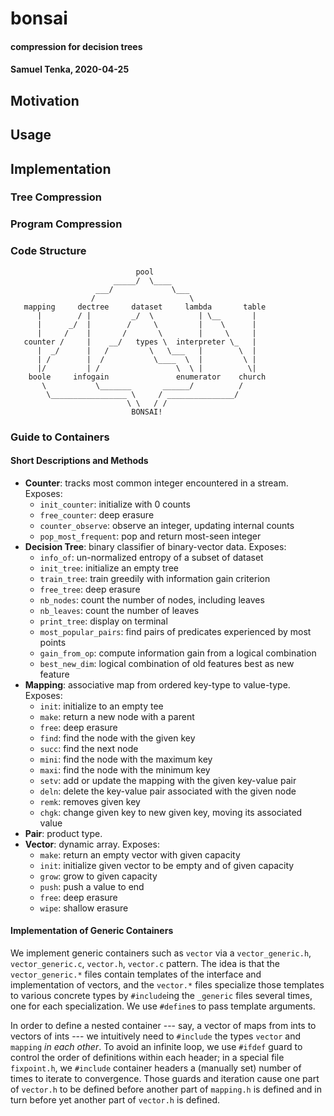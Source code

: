 # bonsai
#### compression for decision trees
#### Samuel Tenka, 2020-04-25

## Motivation

## Usage

## Implementation 

### Tree Compression

### Program Compression 

### Code Structure  

                                pool                                            
                           _____/  \____                                        
                       ___/             \___                                    
                      /                     \                                   
       mapping     dectree     dataset     lambda       table                    
          |        / |         _/  \          | \__       |                     
          |      _/  |        /     \         |    \      |                     
          |     /    |       /       \        |     \     |                     
       counter /     |    __/   types \  interpreter \_   |                         
          |  _/      |   /         \   \___   |        \  |                     
          | /        |  /           \____  \  |         \ |                     
          |/         | /                 \  \ |          \|                     
        boole     infogain               enumerator    church                   
           \           \_______       ______/          /                        
            \_________________ \     / _______________/     
                              \ \   / /                                            
                               BONSAI!                                            

### Guide to Containers

#### Short Descriptions and Methods

* **Counter**: tracks most common integer encountered in a stream.  Exposes:
   * `init_counter`: initialize with 0 counts 
   * `free_counter`: deep erasure 
   * `counter_observe`: observe an integer, updating internal counts 
   * `pop_most_frequent`: pop and return most-seen integer 
* **Decision Tree**: binary classifier of binary-vector data.  Exposes: 
   * `info_of`: un-normalized entropy of a subset of dataset 
   * `init_tree`: initialize an empty tree 
   * `train_tree`: train greedily with information gain criterion 
   * `free_tree`: deep erasure
   * `nb_nodes`: count the number of nodes, including leaves 
   * `nb_leaves`: count the number of leaves
   * `print_tree`: display on terminal
   * `most_popular_pairs`: find pairs of predicates experienced by most points
   * `gain_from_op`: compute information gain from a logical combination 
   * `best_new_dim`: logical combination of old features best as new feature
* **Mapping**: associative map from ordered key-type to value-type.  Exposes:
    * `init`: initialize to an empty tee  
    * `make`: return a new node with a parent 
    * `free`: deep erasure
    * `find`: find the node with the given key 
    * `succ`: find the next node 
    * `mini`: find the node with the maximum key
    * `maxi`: find the node with the minimum key
    * `setv`: add or update the mapping with the given key-value pair 
    * `deln`: delete the key-value pair associated with the given node
    * `remk`: removes given key 
    * `chgk`: change given key to new given key, moving its associated value 
* **Pair**: product type.
* **Vector**: dynamic array.  Exposes:
    * `make`: return an empty vector with given capacity 
    * `init`: initialize given vector to be empty and of given capacity 
    * `grow`: grow to given capacity 
    * `push`: push a value to end 
    * `free`: deep erasure 
    * `wipe`: shallow erasure

#### Implementation of Generic Containers 

We implement generic containers such as `vector` via a `vector_generic.h`,
`vector_generic.c`, `vector.h`, `vector.c` pattern.  The idea is that the
`vector_generic.*` files contain templates of the interface and implementation
of vectors, and the `vector.*` files specialize those templates to various
concrete types by `#include`ing the `_generic` files several times, one for
each specialization.  We use `#define`s to pass template arguments.

In order to define a nested container --- say, a vector of maps from ints to
vectors of ints --- we intuitively need to `#include` the types `vector` and
`mapping` *in each other*.  To avoid an infinite loop, we use `#ifdef` guard to
control the order of definitions within each header; in a special file
`fixpoint.h`, we `#include` container headers a (manually set) number of times
to iterate to convergence.  Those guards and iteration cause one part of
`vector.h` to be defined before another part of `mapping.h` is defined and in
turn before yet another part of `vector.h` is defined.
